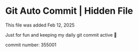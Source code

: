 # Git Auto Commit | Hidden File

This file was added Feb 12, 2025

Just for fun and keeping my daily git commit active 🤪

commit number: 355001
